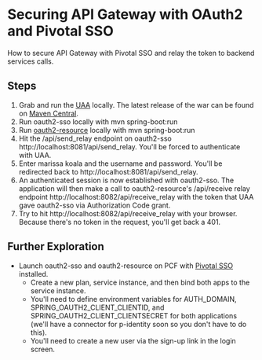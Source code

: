 # Securing API Gateway with OAuth2 and Pivotal SSO
How to secure API Gateway with Pivotal SSO and relay the token to backend services calls.

## Steps

1. Grab and run the [UAA](https://github.com/cloudfoundry/uaa) locally. The latest release of the war can be found on [Maven Central](http://search.maven.org/#search%7Cgav%7C1%7Cg%3A%22org.cloudfoundry.identity%22%20AND%20a%3A%22cloudfoundry-identity-uaa%22).
2. Run oauth2-sso locally with mvn spring-boot:run
3. Run [oauth2-resource](../oauth2-resource) locally with mvn spring-boot:run
4. Hit the /api/send_relay endpoint on oauth2-sso http://localhost:8081/api/send_relay. You'll be forced to authenticate with UAA.
5. Enter marissa koala and the username and password. You'll be redirected back to http://localhost:8081/api/send_relay.
6. An authenticated session is now established with oauth2-sso. The application will then make a call to oauth2-resource's /api/receive relay endpoint http://localhost:8082/api/receive_relay with the token that UAA gave oauth2-sso via Authorization Code grant.
7. Try to hit http://localhost:8082/api/receive_relay with your browser. Because there's no token in the request, you'll get back a 401.

## Further Exploration

* Launch oauth2-sso and oauth2-resource on PCF with [Pivotal SSO](http://docs.pivotal.io/p-identity/) installed. 
  * Create a new plan, service instance, and then bind both apps to the service instance.
  * You'll need to define environment variables for AUTH_DOMAIN, SPRING_OAUTH2_CLIENT_CLIENTID, and SPRING_OAUTH2_CLIENT_CLIENTSECRET for both applications (we'll have a connector for p-identity soon so you don't have to do this).
  * You'll need to create a new user via the sign-up link in the login screen.
